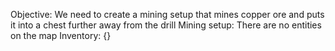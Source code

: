 Objective: We need to create a mining setup that mines copper ore and puts it into a chest further away from the drill
Mining setup: There are no entities on the map
Inventory: {}